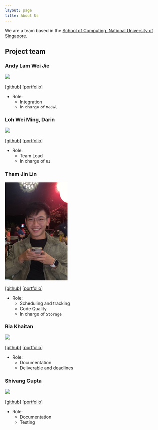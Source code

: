 ```yaml
---
layout: page
title: About Us
---
```


We are a team based in the [School of Computing, National University of Singapore](http://www.comp.nus.edu.sg).

## Project team

### Andy Lam Wei Jie

<img src="images/johndoe.png" width="200px">

[[github](https://github.com/lamwj98)]
[[portfolio](team/johndoe.md)]

- Role:
  - Integration
  - In charge of `Model`

### Loh Wei Ming, Darin

<img src="images/johndoe.png" width="200px">

[[github](http://github.com/talkintomato)]
[[portfolio](team/johndoe.md)]

- Role:
  - Team Lead
  - In charge of `UI`

### Tham Jin Lin

<img src="images/jltham.png" width="200px">

[[github](http://github.com/jltham)]
[[portfolio](team/jltham.md)]

- Role:
  - Scheduling and tracking
  - Code Quality
  - In charge of `Storage`

### Ria Khaitan

<img src="images/johndoe.png" width="200px">

[[github](http://github.com/riakhaitan)] [[portfolio](team/johndoe.md)]

- Role:
  - Documentation
  - Deliverable and deadlines

### Shivang Gupta

<img src="images/shivang211.png" width="200px">

[[github](http://github.com/Shivang211)]
[[portfolio](team/shivang211.md)]

- Role:
  - Documentation
  - Testing
